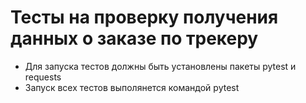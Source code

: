 ﻿# Тесты на проверку получения данных о заказе по трекеру
- Для запуска тестов должны быть установлены пакеты pytest и requests
- Запуск всех тестов выполянется командой pytest
